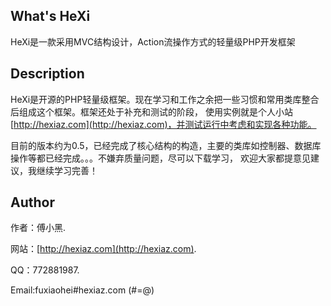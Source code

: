 ## What's HeXi

HeXi是一款采用MVC结构设计，Action流操作方式的轻量级PHP开发框架

## Description

HeXi是开源的PHP轻量级框架。现在学习和工作之余把一些习惯和常用类库整合后组成这个框架。框架还处于补充和测试的阶段，
使用实例就是个人小站[http://hexiaz.com](http://hexiaz.com)，并测试运行中考虑和实现各种功能。

目前的版本约为0.5，已经完成了核心结构的构造，主要的类库如控制器、数据库操作等都已经完成。。。不嫌弃质量问题，尽可以下载学习，
欢迎大家都提意见建议，我继续学习完善！

## Author

作者：傅小黑.

网站：[http://hexiaz.com](http://hexiaz.com).

QQ：772881987.

Email:fuxiaohei#hexiaz.com (#=@)
